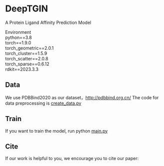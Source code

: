 # DeepTGIN
A Protein Ligand Affinity Prediction Model

Environment  
python==3.8  
torch==1.9.0  
torch_geometric==2.0.1  
torch_cluster==1.5.9  
torch_scatter==2.0.8  
torch_sparse==0.6.12  
rdkit==2023.3.3  
## Data
We use PDBBind2020 as our dataset，http://pdbbind.org.cn/
The code for data preprocessing is [create_data.py](create_data.py)
## Train
If you want to train the model, run python [main.py](main.py)
## Cite
If our work is helpful to you, we encourage you to cite our paper:
